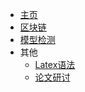 <!-- _navbar.md -->

* [主页](/)
* [区块链](/blockchain/blockchain)
* [模型检测](/modelchecking/)
* 其他
  * [Latex语法](/latex)
  * [论文研讨](/SECourseDis)

